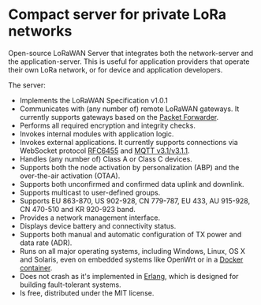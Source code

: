 # Compact server for private LoRa networks

Open-source LoRaWAN Server that integrates both the network-server and the application-server.
This is useful for application providers that operate their own LoRa network,
or for device and application developers.

The server:
 * Implements the LoRaWAN Specification v1.0.1
 * Communicates with (any number of) remote LoRaWAN gateways. It currently supports
   gateways based on the [Packet Forwarder](https://github.com/Lora-net/packet_forwarder).
 * Performs all required encryption and integrity checks.
 * Invokes internal modules with application logic.
 * Invokes external applications. It currently supports connections via
   WebSocket protocol [RFC6455](https://tools.ietf.org/rfc/rfc6455.txt) and
   [MQTT v3.1/v3.1.1](http://docs.oasis-open.org/mqtt/mqtt/v3.1.1/os/mqtt-v3.1.1-os.html).
 * Handles (any number of) Class A or Class C devices.
 * Supports both the node activation by personalization (ABP) and the over-the-air activation (OTAA).
 * Supports both unconfirmed and confirmed data uplink and downlink.
 * Supports multicast to user-defined groups.
 * Supports EU 863-870, US 902-928, CN 779-787, EU 433, AU 915-928, CN 470-510 and KR 920-923 band.
 * Provides a network management interface.
 * Displays device battery and connectivity status.
 * Supports both manual and automatic configuration of TX power and data rate (ADR).
 * Runs on all major operating systems, including Windows, Linux, OS X and Solaris,
   even on embedded systems like OpenWrt or in a [Docker container](doc/Docker.md).
 * Does not crash as it's implemented in [Erlang](https://www.erlang.org/), which is
   designed for building fault-tolerant systems.
 * Is free, distributed under the MIT license.
